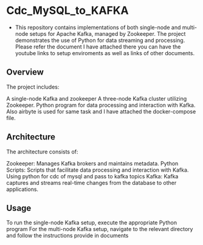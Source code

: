 # Cdc_MySQL_to_KAFKA
- This repository contains implementations of both single-node and multi-node setups for Apache Kafka, managed by Zookeeper. The project demonstrates the use of Python for data streaming and processing. Please refer the document I have attached there you can have the youtube links to setup enviroments as well as links of other documents.

## Overview
The project includes:

A single-node Kafka and zookeeper 
A three-node Kafka cluster utilizing Zookeeper.
Python program for data processing and interaction with Kafka.
Also airbyte is used for same task and I have attached the docker-compose file.

## Architecture
The architecture consists of:

Zookeeper: Manages Kafka brokers and maintains metadata.
Python Scripts: Scripts that facilitate data processing and interaction with Kafka. Using python for cdc of mysql and pass to kafka topics
Kafka:  Kafka captures and streams real-time changes from the database to other applications.

## Usage
To run the single-node Kafka setup, execute the appropriate Python program
For the multi-node Kafka setup, navigate to the relevant directory and follow the instructions provide in documents
